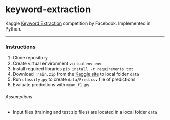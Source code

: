 keyword-extraction
==================

Kaggle [Keyword Extraction](https://www.kaggle.com/c/facebook-recruiting-iii-keyword-extraction) competition by Facebook. Implemented in Python.

---

### Instructions

1. Clone repository
2. Create virtual environment `virtualenv env`
3. Install required libraries `pip install -r requirements.txt`
4. Download `Train.zip` from the [Kaggle site](https://www.kaggle.com/c/facebook-recruiting-iii-keyword-extraction/data) to local folder `data`
5. Run `classify.py` to create `data/Pred.csv` file of predictions
6. Evaluate predictions with `mean_f1.py`

###### Assumptions

* Input files (training and test zip files) are located in a local folder `data`